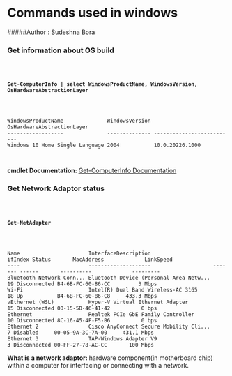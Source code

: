 # Commands used in windows 

####\#Author : Sudeshna Bora

### <a name="os_build">Get information about OS build</a>
<br>
<pre><code>
<b>Get-ComputerInfo | select WindowsProductName, WindowsVersion, OsHardwareAbstractionLayer</b>
<br>
<br>
WindowsProductName              WindowsVersion OsHardwareAbstractionLayer
------------------              -------------- --------------------------
Windows 10 Home Single Language 2004           10.0.20226.1000

</code></pre>

<b>cmdlet Documentation: </b> [Get-ComputerInfo Documentation](https://techcommunity.microsoft.com/t5/itops-talk-blog/powershell-basics-are-you-using-get-computerinfo/ba-p/482011)

### <a name="adaptor_status">Get Network Adaptor status</a>
<br>
<pre><code>
<b>Get-NetAdapter</b>
<br>
<br>
Name                      InterfaceDescription                    ifIndex Status       MacAddress             LinkSpeed
----                      --------------------                    ------- ------       ----------             ---------
Bluetooth Network Conn... Bluetooth Device (Personal Area Netw...      19 Disconnected B4-6B-FC-60-86-CC         3 Mbps
Wi-Fi                     Intel(R) Dual Band Wireless-AC 3165          18 Up           B4-6B-FC-60-86-C8     433.3 Mbps
vEthernet (WSL)           Hyper-V Virtual Ethernet Adapter             15 Disconnected 00-15-5D-46-41-42          0 bps
Ethernet                  Realtek PCIe GbE Family Controller           10 Disconnected 8C-16-45-4F-F5-B6          0 bps
Ethernet 2                Cisco AnyConnect Secure Mobility Cli...       7 Disabled     00-05-9A-3C-7A-00     431.1 Mbps
Ethernet 3                TAP-Windows Adapter V9                        3 Disconnected 00-FF-27-78-AC-CC       100 Mbps
</code></pre>

<b>What is a network adaptor: </b> hardware component(in motherboard chip) within a computer for interfacing or connecting with a network.
